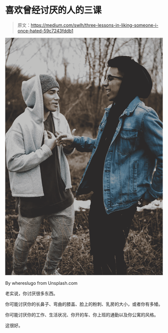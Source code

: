 # 喜欢曾经讨厌的人的三课

> 原文：<https://medium.com/swlh/three-lessons-in-liking-someone-i-once-hated-59c7243fddb1>

![](img/326d4e0ae831f61373485e7d425ac770.png)

By whereslugo from Unsplash.com

老实说，你讨厌很多东西。

你可能讨厌你的长鼻子、弯曲的膝盖、脸上的粉刺、乳房的大小，或者你有多矮。

你可能讨厌你的工作、生活状况、你开的车、你上班的通勤以及你公寓的风格。

这很好。